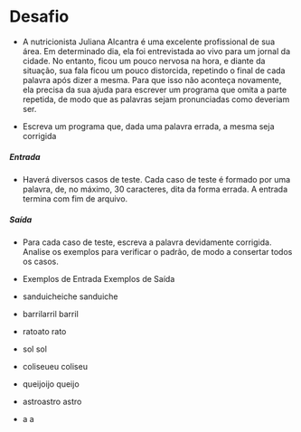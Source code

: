 # Desafio

- A nutricionista Juliana Alcantra é uma excelente profissional de sua área. Em determinado dia, ela foi entrevistada ao vivo para um jornal da cidade. No entanto, ficou um pouco nervosa na hora, e diante da situação, sua fala ficou um pouco distorcida, repetindo o final de cada palavra após dizer a mesma. Para que isso não aconteça novamente, ela precisa da sua ajuda para escrever um programa que omita a parte repetida, de modo que as palavras sejam pronunciadas como deveriam ser.

- Escreva um programa que, dada uma palavra errada, a mesma seja corrigida
 
##### Entrada
- Haverá diversos casos de teste. Cada caso de teste é formado por uma palavra, de, no máximo, 30 caracteres, dita da forma errada. A entrada termina com fim de arquivo.

##### Saída
- Para cada caso de teste, escreva a palavra devidamente corrigida. Analise os exemplos para verificar o padrão, de modo a consertar todos os casos.


- Exemplos de Entrada 	Exemplos de Saída

- sanduicheiche	sanduiche

- barrilarril		barril

- ratoato		rato

- sol			sol

- coliseueu		coliseu

- queijoijo		queijo

- astroastro		astro

- a			a

